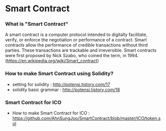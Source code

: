 # Smart Contract

### What is "Smart Contract"
A smart contract is a computer protocol intended to digitally facilitate, verify, or enforce the negotiation or performance of a contract. Smart contracts allow the performance of credible transactions without third parties. These transactions are trackable and irreversible. Smart contracts were first proposed by Nick Szabo, who coined the term, in 1994.
(https://en.wikipedia.org/wiki/Smart_contract)

### How to make Smart Contract using Solidity?

- setting for solidity : http://potensj.tistory.com/17
- solidity basic grammar : http://potensj.tistory.com/18


### Smart Contract for ICO 
- How to make Smart Contract for ICO : 
https://github.com/AhnSungJoo/SmartContract/blob/master/ICO/token.sol

